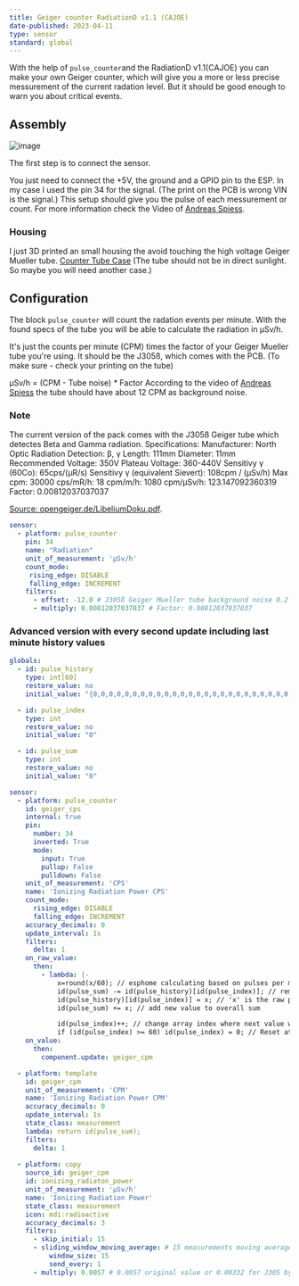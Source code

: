 ```yaml
---
title: Geiger counter RadiationD v1.1 (CAJOE)
date-published: 2023-04-11
type: sensor
standard: global
---
```


With the help of `pulse_counter`and the RadiationD v1.1(CAJOE) you can make your own Geiger
counter, which will give you a more or less precise messurement of the
current radation level. But it should be good enough to warn you about
critical events.

## Assembly

![image](/radiationD-v1-1-cajoe_small.jpg)

The first step is to connect the sensor.

You just need to connect the +5V, the ground and a GPIO pin to the ESP.
In my case I used the pin 34 for the signal. (The print on the PCB is
wrong VIN is the signal.) This setup should give you the pulse of each
messurement or count. For more information check the Video of [Andreas
Spiess](https://www.youtube.com/watch?v=K28Az3-gV7E).

### Housing

I just 3D printed an small housing the avoid touching the high voltage
Geiger Mueller tube. [Counter Tube
Case](https://www.thingiverse.com/thing:5425224) (The tube should not be
in direct sunlight. So maybe you will need another case.)

## Configuration

The block `pulse_counter` will count the radation events per minute. With the found
specs of the tube you will be able to calculate the radiation in μSv/h.

It\'s just the counts per minute (CPM) times the factor of your Geiger
Mueller tube you\'re using. It should be the J305ß, which comes with the
PCB. (To make sure - check your printing on the tube)

μSv/h = (CPM - Tube noise) \* Factor According to the video of [Andreas
Spiess](https://www.youtube.com/watch?v=K28Az3-gV7E) the tube should
have about 12 CPM as background noise.

### Note

The current version of the pack comes with the J305ß Geiger tube which
detectes Beta and Gamma radiation. Specifications: Manufacturer: North
Optic Radiation Detection: β, γ Length: 111mm Diameter: 11mm Recommended
Voltage: 350V Plateau Voltage: 360-440V Sensitivy γ (60Co): 65cps/(μR/s)
Sensitivy γ (equivalent Sievert): 108cpm / (μSv/h) Max cpm: 30000
cps/mR/h: 18 cpm/m/h: 1080 cpm/μSv/h: 123.147092360319 Factor:
0.00812037037037

[Source:
opengeiger.de/LibeliumDoku.pdf](http://www.opengeiger.de/LibeliumDoku.pdf).

``` yaml
sensor:
  - platform: pulse_counter
    pin: 34
    name: "Radiation"
    unit_of_measurement: 'μSv/h'
    count_mode:
     rising_edge: DISABLE
     falling_edge: INCREMENT
    filters:
      - offset: -12.0 # J305ß Geiger Mueller tube background noise 0.2 pulses / sec x 60 sec = 12 CPM (Counts per Minute)
      - multiply: 0.00812037037037 # Factor: 0.00812037037037
```

### Advanced version with every second update including last minute history values

``` yaml
globals:
  - id: pulse_history
    type: int[60]
    restore_value: no
    initial_value: "{0,0,0,0,0,0,0,0,0,0,0,0,0,0,0,0,0,0,0,0,0,0,0,0,0,0,0,0,0,0,0,0,0,0,0,0,0,0,0,0,0,0,0,0,0,0,0,0,0,0,0,0,0,0,0,0,0,0,0,0}"

  - id: pulse_index
    type: int
    restore_value: no
    initial_value: "0"

  - id: pulse_sum
    type: int
    restore_value: no
    initial_value: "0"

sensor:
  - platform: pulse_counter
    id: geiger_cps
    internal: true
    pin:
      number: 34
      inverted: True
      mode: 
        input: True 
        pullup: False
        pulldown: False
    unit_of_measurement: 'CPS'
    name: 'Ionizing Radiation Power CPS'
    count_mode: 
      rising_edge: DISABLE
      falling_edge: INCREMENT
    accuracy_decimals: 0
    update_interval: 1s
    filters:
      delta: 1
    on_raw_value:
      then:
        - lambda: |-
            x=round(x/60); // esphome calculating based on pulses per minute. round required to avoid problem when esphome calc value less than 60 pulses per minute (for example 59.7)
            id(pulse_sum) -= id(pulse_history)[id(pulse_index)]; // remove old value from overall sum
            id(pulse_history)[id(pulse_index)] = x; // 'x' is the raw pulse count
            id(pulse_sum) += x; // add new value to overall sum

            id(pulse_index)++; // change array index where next value will be stores
            if (id(pulse_index) >= 60) id(pulse_index) = 0; // Reset at 60
    on_value:
      then:
        component.update: geiger_cpm

  - platform: template
    id: geiger_cpm
    unit_of_measurement: 'CPM'
    name: 'Ionizing Radiation Power CPM'
    accuracy_decimals: 0
    update_interval: 1s
    state_class: measurement
    lambda: return id(pulse_sum);
    filters:
      delta: 1
      
  - platform: copy
    source_id: geiger_cpm
    id: ionizing_radiaton_power
    unit_of_measurement: 'µSv/h'
    name: 'Ionizing Radiation Power'
    state_class: measurement
    icon: mdi:radioactive
    accuracy_decimals: 3
    filters:
      - skip_initial: 15
      - sliding_window_moving_average: # 15 measurements moving average (MA5) here
          window_size: 15
          send_every: 1      
      - multiply: 0.0057 # 0.0057 original value or 0.00332 for J305 by IoT-devices tube conversion factor of pulses into uSv/Hour 
```